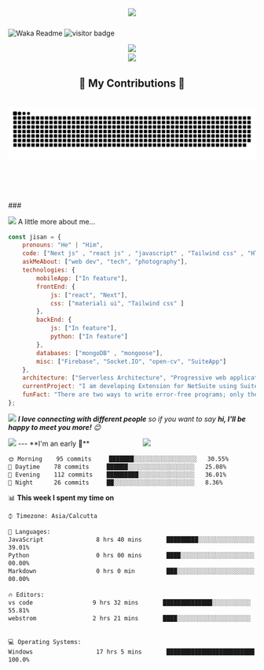 <h1 align="center">
    <img src="https://readme-typing-svg.herokuapp.com/?font=Righteous&size=35&center=true&vCenter=true&width=500&height=70&duration=4000&lines=Hi+There!+👋;+I'm+Md+Jisan+Hossain+(MOMi)+!;" />
</h1>


![Waka Readme](https://github.com/anmol098/anmol098/workflows/Waka%20Readme/badge.svg)
![visitor badge](https://visitor-badge.laobi.icu/badge?page_id=jwenjian.visitor-badge&left_color=red&right_color=green&left_text=Hello%20Visitors)

<div align="center">
    <img src="https://skillicons.dev/icons?i=react,bootstrap,mui,html,css,vscode,github,figma,tailwind,git" /><br/>
    <img src="https://skillicons.dev/icons?i=javascript,firebase,nextjs" /><br>
</div>


<div align="center">
  <h2>🐍 My Contributions 🐍</h2>
  <br>
  <img alt="snake eating my contributions" src="https://raw.githubusercontent.com/salesp07/salesp07/output/github-contribution-grid-snake.svg" />
  
  <br/><br/><br/>
</div>
### <p> <img src="https://media.giphy.com/media/VgCDAzcKvsR6OM0uWg/giphy.gif" width="50"> A little more about me...</p>  

```javascript
const jisan = {
    pronouns: "He" | "Him",
    code: ["Next js" , "react js" , "javascript" , "Tailwind css" , "HTML"],
    askMeAbout: ["web dev", "tech", "photography"],
    technologies: {
        mobileApp: ["In feature"],
        frontEnd: {
            js: ["react", "Next"],
            css: ["materiali ui", "Tailwind css" ]
        },
        backEnd: {
            js: ["In feature"],
            python: ["In feature"]
        },
        databases: ["mongoDB" , "mongoose"],
        misc: ["Firebase", "Socket.IO", "open-cv", "SuiteApp"]
    },
    architecture: ["Serverless Architecture", "Progressive web applications", "Single page applications"],
    currentProject: "I am developing Extension for NetSuite using SuiteScript2.0",
    funFact: "There are two ways to write error-free programs; only the third one works"
};
```

<img src="https://media.giphy.com/media/LnQjpWaON8nhr21vNW/giphy.gif" width="60"> <em><b>I love connecting with different people</b> so if you want to say <b>hi, I'll be happy to meet you more!</b> 😊</em>

<img src="https://media.giphy.com/media/12oufCB0MyZ1Go/giphy.gif" width="50">
<img align='right' src="https://media.giphy.com/media/M9gbBd9nbDrOTu1Mqx/giphy.gif" width="230">
---
<!--START_SECTION:waka-->
**I'm an early 🐤** 

```text
🌞 Morning    95 commits     ███████░░░░░░░░░░░░░░░░░░   30.55% 
🌆 Daytime    78 commits     ██████░░░░░░░░░░░░░░░░░░░   25.08% 
🌃 Evening    112 commits    █████████░░░░░░░░░░░░░░░░   36.01% 
🌙 Night      26 commits     ██░░░░░░░░░░░░░░░░░░░░░░░   8.36%

```


📊 **This week I spent my time on** 

```text
⌚︎ Timezone: Asia/Calcutta

💬 Languages: 
JavaScript               8 hrs 40 mins       █████████░░░░░░░░░░░░░░░░   39.01% 
Python                   0 hrs 00 mins       ████░░░░░░░░░░░░░░░░░░░░░   00.00% 
Markdown                 0 hrs 0 min         ███░░░░░░░░░░░░░░░░░░░░░░   00.00% 

🔥 Editors: 
vs code                 9 hrs 32 mins       ██████████████░░░░░░░░░░░   55.81%
webstrom                2 hrs 21 mins       ████░░░░░░░░░░░░░░░░░░░░░


💻 Operating Systems: 
Windows                  17 hrs 5 mins       █████████████████████████   100.0%

```
